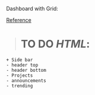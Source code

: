 Dashboard with Grid:

[Reference](https://cdn.statically.io/gh/TheOdinProject/curriculum/43cc6ab69fdfbef40d431a65677d2144668930ac/intermediate_html_css/grid/project_admin_dashboard/imgs/dashboard-project.png)

> # TO DO _HTML_:
    + Side bar
    - header top
    - header bottom
    - Projects
    - announcements
    - trending
